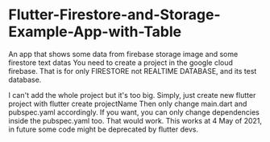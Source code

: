 # Flutter-Firestore-and-Storage-Example-App-with-Table
An app that shows some data from firebase storage image and some firestore text datas
You need to create a project in the google cloud firebase. That is for only FIRESTORE not REALTIME DATABASE, and its test database.  

I can't add the whole project but it's too big. Simply, just create new flutter project with 
flutter create projectName
Then only change main.dart and pubspec.yaml accordingly. If you want, you can only change dependencies inside the pubspec.yaml too. That would work. This works at 4 May of 2021, in future some code might be deprecated by flutter devs.


